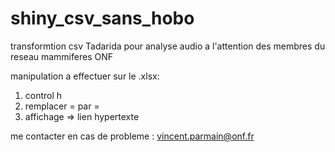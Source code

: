 # shiny_csv_sans_hobo
transformtion csv Tadarida pour analyse audio
a l'attention des membres du reseau mammiferes ONF

manipulation a effectuer sur le .xlsx:
1) control h
2) remplacer = par =
3) affichage => lien hypertexte

me contacter en cas de probleme : vincent.parmain@onf.fr
